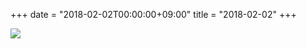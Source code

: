 +++
date = "2018-02-02T00:00:00+09:00"
title = "2018-02-02"
+++

<img class="img-fluid" src="/2018-02-02.jpg" />
